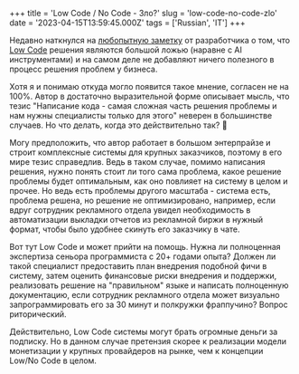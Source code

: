+++
title = 'Low Code / No Code - Зло?'
slug = 'low-code-no-code-zlo'
date = '2023-04-15T13:59:45.000Z'
tags = ['Russian', 'IT']
+++

Недавно наткнулся на [любопытную заметку](https://habr.com/ru/companies/productivity_inside/articles/730662/) от разработчика о том, что [Low Code](https://ru.wikipedia.org/wiki/Low-code) решения являются большой ложью (наравне с AI инструментами) и на самом деле не добавляют ничего полезного в процесс решения проблем у бизнеса.

Хотя я и понимаю откуда могло появится такое мнение, согласен не на 100%. Автор в достаточно выразительной форме описывает мысль, что тезис "Написание кода - самая сложная часть решения проблемы и нам нужны специалисты только для этого" неверен в большинстве случаев. Но что делать, когда это действительно так? 🙂 

Могу предположить, что автор работает в большом энтерпрайзе и строит комплексные системы для крупных заказчиков, поэтому в его мире тезис справедлив. Ведь в таком случае, помимо написания решения, нужно понять стоит ли того сама проблема, какое решение проблемы будет оптимальным, как оно повлияет на систему в целом и прочее. Но ведь есть проблемы другого масштаба - система есть, проблема решена, но решение не оптимизировано, например, если вдруг сотрудник рекламного отдела увидел необходимость в автоматизации выкладки отчетов из рекламной биржи в нужный формат, чтобы было удобнее скинуть его заказчику в чате.

Вот тут Low Code и может прийти на помощь. Нужна ли полноценная экспертиза сеньора программиста с 20+ годами опыта? Должен ли такой специалист предоставить план внедрения подобной фичи в систему, затем оценить финансовые риски внедрения и поддержки, реализовать решение на "правильном" языке и написать полноценную документацию, если сотрудник рекламного отдела может визуально запрограммировать его за 30 минут и полкружки фраппучино? Вопрос риторический.

Действительно, Low Code системы могут брать огромные деньги за подписку. Но в данном случае претензия скорее к реализации модели монетизации у крупных провайдеров на рынке, чем к концепции Low/No Code в целом.
